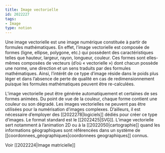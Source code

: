 ```yaml
---
title: Image vectorielle
id: 2022227
tags:
- Image
type: notion
---
```


Une image vectorielle est une image numérique constituée à partir de formules mathématiques. En effet, l’image vectorielle est composée de formes (ligne, ellipse, polygone, etc.) qui possèdent des caractéristiques telles que hauteur, largeur, rayon, longueur, couleur. Ces formes sont elles-mêmes composées de vecteurs (d’où « vectorielle ») dont chacun possède une norme, une direction et un sens traduits par des formules mathématiques. Ainsi, l’intérêt de ce type d’image réside dans le poids plus léger et dans l’absence de perte de qualité en cas de redimensionnement puisque les formules mathématiques peuvent être re-calculées.

L’image vectorielle peut être générée automatiquement et certaines de ses formes animées. Du point de vue de la couleur, chaque forme contient une couleur ou son dégradé. Les images vectorielles ne peuvent pas être utilisées pour la numérisation d’images complexes. D’ailleurs, il est nécessaire d’employer des [[2022278|logiciels]] dédiés pour créer ce type d’images. Le format standard est le [[2022425|SVG]]. L’image vectorielle sert notamment à l’animation 2D ou à la [[2022050|cartographie]] quand les informations géographiques sont référencées dans un système de [[coordonnees_géographiques|coordonnees geographiques]] connus.

Voir [[2022224|Image matricielle]]

